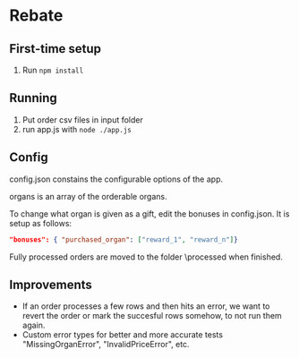 # Rebate

## First-time setup

1. Run `npm install`

## Running

1. Put order csv files in input folder
2. run app.js with `node ./app.js`

## Config

config.json constains the configurable options of the app.

organs is an array of the orderable organs.

To change what organ is given as a gift, edit the bonuses in config.json.
It is setup as follows:

```json
"bonuses": { "purchased_organ": ["reward_1", "reward_n"]}
```

Fully processed orders are moved to the folder \processed when finished.

## Improvements

- If an order processes a few rows and then hits an error, we want to revert the order or mark the succesful rows somehow, to not run them again.
- Custom error types for better and more accurate tests "MissingOrganError", "InvalidPriceError", etc.
